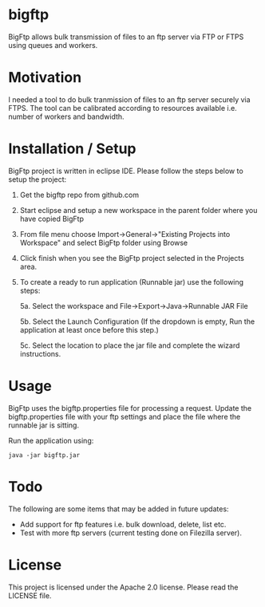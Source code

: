 # bigftp
BigFtp allows bulk transmission of files to an ftp server via FTP or FTPS using queues and workers.

# Motivation
I needed a tool to do bulk tranmission of files to an ftp server securely via FTPS. The tool can be calibrated according to resources available i.e. number of workers and bandwidth.

# Installation / Setup
BigFtp project is written in eclipse IDE. Please follow the steps below to setup the project:

 1. Get the bigftp repo from github.com
 
 2. Start eclipse and setup a new workspace in the parent folder where you have copied BigFtp
 
 3. From file menu choose Import->General->"Existing Projects into Workspace" and select BigFtp folder using Browse
 
 4. Click finish when you see the BigFtp project selected in the Projects area.
 
 5. To create a ready to run application (Runnable jar) use the following steps:
    
    5a. Select the workspace and File->Export->Java->Runnable JAR File
    
    5b. Select the Launch Configuration (If the dropdown is empty, Run the application at least once before this step.)
    
    5c. Select the location to place the jar file and complete the wizard instructions.

# Usage
  BigFtp uses the bigftp.properties file for processing a request. 
  Update the bigftp.properties file with your ftp settings and place the file where the runnable jar is sitting.
  
  Run the application using:
    
    java -jar bigftp.jar
  
  
# Todo
The following are some items that may be added in future updates:
  - Add support for ftp features i.e. bulk download, delete, list etc.
  - Test with more ftp servers (current testing done on Filezilla server).
  
# License
This project is licensed under the Apache 2.0 license. Please read the LICENSE file.
